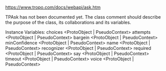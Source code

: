 https://www.tropo.com/docs/webapi/ask.htm

TPAsk has not been documented yet. The class comment should describe the purpose of the class, its collaborations and its variables.

Instance Variables:
	choices	<ProtoObject | PseudoContext>
	attempts	<ProtoObject | PseudoContext>
	bargein	<ProtoObject | PseudoContext>
	minConfidence	<ProtoObject | PseudoContext>
	name	<ProtoObject | PseudoContext>
	recognizer	<ProtoObject | PseudoContext>
	required	<ProtoObject | PseudoContext>
	say	<ProtoObject | PseudoContext>
	timeout	<ProtoObject | PseudoContext>
	voice	<ProtoObject | PseudoContext>
